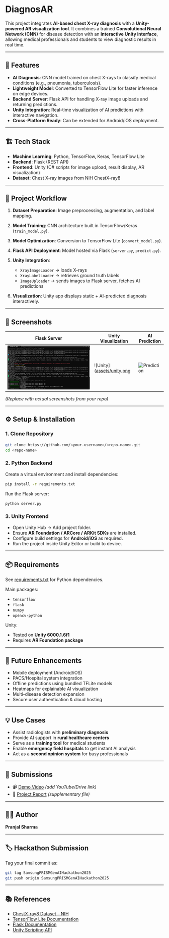 # DiagnosAR

This project integrates **AI-based chest X-ray diagnosis** with a **Unity-powered AR visualization tool**.
It combines a trained **Convolutional Neural Network (CNN)** for disease detection with an **interactive Unity interface**, allowing medical professionals and students to view diagnostic results in real time.

---

## 🚀 Features

* **AI Diagnosis**: CNN model trained on chest X-rays to classify medical conditions (e.g., pneumonia, tuberculosis).
* **Lightweight Model**: Converted to TensorFlow Lite for faster inference on edge devices.
* **Backend Server**: Flask API for handling X-ray image uploads and returning predictions.
* **Unity Integration**: Real-time visualization of AI predictions with interactive navigation.
* **Cross-Platform Ready**: Can be extended for Android/iOS deployment.

---

## 🏗️ Tech Stack

* **Machine Learning**: Python, TensorFlow, Keras, TensorFlow Lite
* **Backend**: Flask (REST API)
* **Frontend**: Unity (C# scripts for image upload, result display, AR visualization)
* **Dataset**: Chest X-ray images from NIH ChestX-ray8

---

## 📂 Project Workflow

1. **Dataset Preparation**: Image preprocessing, augmentation, and label mapping.
2. **Model Training**: CNN architecture built in TensorFlow/Keras (`train_model.py`).
3. **Model Optimization**: Conversion to TensorFlow Lite (`convert_model.py`).
4. **Flask API Deployment**: Model hosted via Flask (`server.py`, `predict.py`).
5. **Unity Integration**:

   * `XrayImageLoader` → loads X-rays
   * `XrayLabelLoader` → retrieves ground truth labels
   * `ImageUploader` → sends images to Flask server, fetches AI predictions
6. **Visualization**: Unity app displays static + AI-predicted diagnosis interactively.

---

## 📸 Screenshots

| Flask Server                 | Unity Visualization        | AI Prediction                        |
| ---------------------------- | -------------------------- | ------------------------------------ |
| ![Server](https://github.com/pranjals07/DiagnosAR/blob/assets/server.png) | ![Unity]([assets/unity.png](https://github.com/pranjals07/DiagnosAR/blob/assets/unity.png) | ![Prediction](assets/prediction.png) |

*(Replace with actual screenshots from your repo)*

---

## ⚙️ Setup & Installation

### 1. Clone Repository

```bash
git clone https://github.com/<your-username>/<repo-name>.git
cd <repo-name>
```

### 2. Python Backend

Create a virtual environment and install dependencies:

```bash
pip install -r requirements.txt
```

Run the Flask server:

```bash
python server.py
```

### 3. Unity Frontend

* Open Unity Hub → Add project folder.
* Ensure **AR Foundation / ARCore / ARKit SDKs** are installed.
* Configure build settings for **Android/iOS** as required.
* Run the project inside Unity Editor or build to device.

---

## 📦 Requirements

See [requirements.txt](requirements.txt) for Python dependencies.

Main packages:

* `tensorflow`
* `flask`
* `numpy`
* `opencv-python`

Unity:

* Tested on **Unity 6000.1.6f1**
* Requires **AR Foundation package**

---

## 🔮 Future Enhancements

* Mobile deployment (Android/iOS)
* PACS/Hospital system integration
* Offline predictions using bundled TFLite models
* Heatmaps for explainable AI visualization
* Multi-disease detection expansion
* Secure user authentication & cloud hosting

---

## 💡 Use Cases

* Assist radiologists with **preliminary diagnosis**
* Provide AI support in **rural healthcare centers**
* Serve as a **training tool** for medical students
* Enable **emergency field hospitals** to get instant AI analysis
* Act as a **second opinion system** for busy professionals

---

## 📑 Submissions

* 📹 [Demo Video](#) *(add YouTube/Drive link)*
* 📄 [Project Report](RadAI_Innovators.pdf) *(supplementary file)*

---

## 👨‍💻 Author

**Pranjal Sharma**

---

## 🏷️ Hackathon Submission

Tag your final commit as:

```bash
git tag SamsungPRISMGenAIHackathon2025
git push origin SamsungPRISMGenAIHackathon2025
```

---

## 📚 References

* [ChestX-ray8 Dataset – NIH](https://nihcc.app.box.com/v/ChestXray-NIHCC)
* [TensorFlow Lite Documentation](https://www.tensorflow.org/lite)
* [Flask Documentation](https://flask.palletsprojects.com/)
* [Unity Scripting API](https://docs.unity3d.com/)

